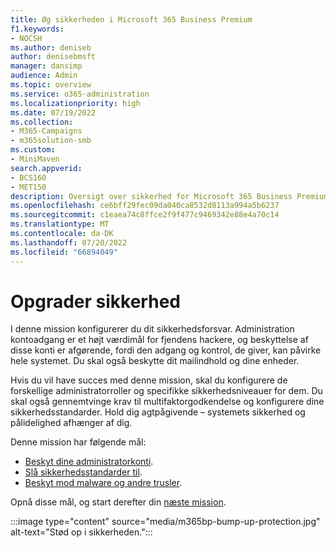 ```yaml
---
title: Øg sikkerheden i Microsoft 365 Business Premium
f1.keywords:
- NOCSH
ms.author: deniseb
author: denisebmsft
manager: dansimp
audience: Admin
ms.topic: overview
ms.service: o365-administration
ms.localizationpriority: high
ms.date: 07/19/2022
ms.collection:
- M365-Campaigns
- m365solution-smb
ms.custom:
- MiniMaven
search.appverid:
- BCS160
- MET150
description: Oversigt over sikkerhed for Microsoft 365 Business Premium som indeholder cybersikkerhedsværktøjer som multifaktorgodkendelse, som du kan bruge til at forhindre cyberangreb.
ms.openlocfilehash: ce6bff29fec09da040ca8532d8113a994a5b6237
ms.sourcegitcommit: c1eaea74c8ffce2f9f477c9469342e88e4a70c14
ms.translationtype: MT
ms.contentlocale: da-DK
ms.lasthandoff: 07/20/2022
ms.locfileid: "66894049"
---
```

# <a name="bump-up-security"></a>Opgrader sikkerhed

I denne mission konfigurerer du dit sikkerhedsforsvar. Administration kontoadgang er et højt værdimål for fjendens hackere, og beskyttelse af disse konti er afgørende, fordi den adgang og kontrol, de giver, kan påvirke hele systemet. Du skal også beskytte dit mailindhold og dine enheder.

Hvis du vil have succes med denne mission, skal du konfigurere de forskellige administratorroller og specifikke sikkerhedsniveauer for dem. Du skal også gennemtvinge krav til multifaktorgodkendelse og konfigurere dine sikkerhedsstandarder. Hold dig agtpågivende – systemets sikkerhed og pålidelighed afhænger af dig.

Denne mission har følgende mål:

- [Beskyt dine administratorkonti](m365bp-protect-admin-accounts.md).
- [Slå sikkerhedsstandarder til](m365bp-conditional-access.md).
- [Beskyt mod malware og andre trusler](m365bp-increase-protection.md).

Opnå disse mål, og start derefter din [næste mission](m365bp-devices-overview.md).

:::image type="content" source="media/m365bp-bump-up-protection.jpg" alt-text="Stød op i sikkerheden.":::

